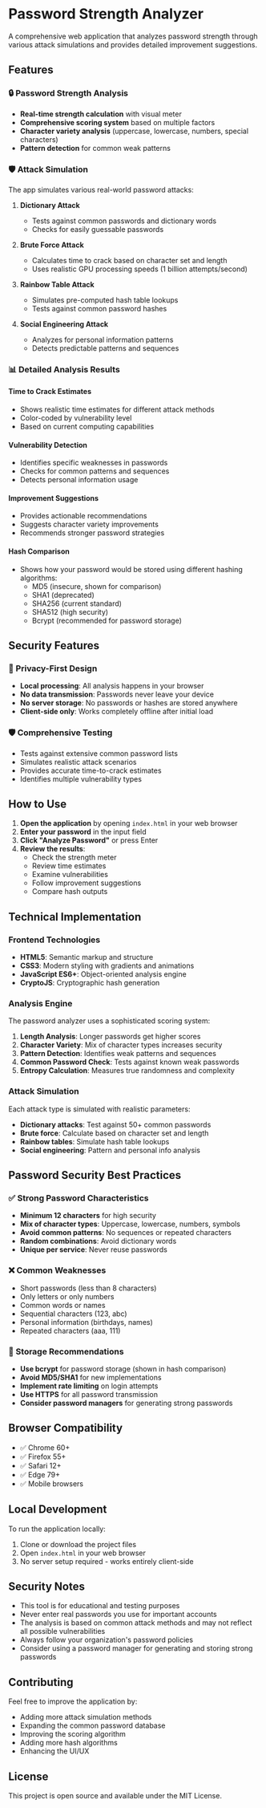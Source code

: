 # Password Strength Analyzer

A comprehensive web application that analyzes password strength through various attack simulations and provides detailed improvement suggestions.

## Features

### 🔒 Password Strength Analysis

- **Real-time strength calculation** with visual meter
- **Comprehensive scoring system** based on multiple factors
- **Character variety analysis** (uppercase, lowercase, numbers, special characters)
- **Pattern detection** for common weak patterns

### 🛡️ Attack Simulation

The app simulates various real-world password attacks:

1. **Dictionary Attack**

   - Tests against common passwords and dictionary words
   - Checks for easily guessable passwords

2. **Brute Force Attack**

   - Calculates time to crack based on character set and length
   - Uses realistic GPU processing speeds (1 billion attempts/second)

3. **Rainbow Table Attack**

   - Simulates pre-computed hash table lookups
   - Tests against common password hashes

4. **Social Engineering Attack**
   - Analyzes for personal information patterns
   - Detects predictable patterns and sequences

### 📊 Detailed Analysis Results

#### Time to Crack Estimates

- Shows realistic time estimates for different attack methods
- Color-coded by vulnerability level
- Based on current computing capabilities

#### Vulnerability Detection

- Identifies specific weaknesses in passwords
- Checks for common patterns and sequences
- Detects personal information usage

#### Improvement Suggestions

- Provides actionable recommendations
- Suggests character variety improvements
- Recommends stronger password strategies

#### Hash Comparison

- Shows how your password would be stored using different hashing algorithms:
  - MD5 (insecure, shown for comparison)
  - SHA1 (deprecated)
  - SHA256 (current standard)
  - SHA512 (high security)
  - Bcrypt (recommended for password storage)

## Security Features

### 🔐 Privacy-First Design

- **Local processing**: All analysis happens in your browser
- **No data transmission**: Passwords never leave your device
- **No server storage**: No passwords or hashes are stored anywhere
- **Client-side only**: Works completely offline after initial load

### 🛡️ Comprehensive Testing

- Tests against extensive common password lists
- Simulates realistic attack scenarios
- Provides accurate time-to-crack estimates
- Identifies multiple vulnerability types

## How to Use

1. **Open the application** by opening `index.html` in your web browser
2. **Enter your password** in the input field
3. **Click "Analyze Password"** or press Enter
4. **Review the results**:
   - Check the strength meter
   - Review time estimates
   - Examine vulnerabilities
   - Follow improvement suggestions
   - Compare hash outputs

## Technical Implementation

### Frontend Technologies

- **HTML5**: Semantic markup and structure
- **CSS3**: Modern styling with gradients and animations
- **JavaScript ES6+**: Object-oriented analysis engine
- **CryptoJS**: Cryptographic hash generation

### Analysis Engine

The password analyzer uses a sophisticated scoring system:

1. **Length Analysis**: Longer passwords get higher scores
2. **Character Variety**: Mix of character types increases security
3. **Pattern Detection**: Identifies weak patterns and sequences
4. **Common Password Check**: Tests against known weak passwords
5. **Entropy Calculation**: Measures true randomness and complexity

### Attack Simulation

Each attack type is simulated with realistic parameters:

- **Dictionary attacks**: Test against 50+ common passwords
- **Brute force**: Calculate based on character set and length
- **Rainbow tables**: Simulate hash table lookups
- **Social engineering**: Pattern and personal info analysis

## Password Security Best Practices

### ✅ Strong Password Characteristics

- **Minimum 12 characters** for high security
- **Mix of character types**: Uppercase, lowercase, numbers, symbols
- **Avoid common patterns**: No sequences or repeated characters
- **Random combinations**: Avoid dictionary words
- **Unique per service**: Never reuse passwords

### ❌ Common Weaknesses

- Short passwords (less than 8 characters)
- Only letters or only numbers
- Common words or names
- Sequential characters (123, abc)
- Personal information (birthdays, names)
- Repeated characters (aaa, 111)

### 🔐 Storage Recommendations

- **Use bcrypt** for password storage (shown in hash comparison)
- **Avoid MD5/SHA1** for new implementations
- **Implement rate limiting** on login attempts
- **Use HTTPS** for all password transmission
- **Consider password managers** for generating strong passwords

## Browser Compatibility

- ✅ Chrome 60+
- ✅ Firefox 55+
- ✅ Safari 12+
- ✅ Edge 79+
- ✅ Mobile browsers

## Local Development

To run the application locally:

1. Clone or download the project files
2. Open `index.html` in your web browser
3. No server setup required - works entirely client-side

## Security Notes

- This tool is for educational and testing purposes
- Never enter real passwords you use for important accounts
- The analysis is based on common attack methods and may not reflect all possible vulnerabilities
- Always follow your organization's password policies
- Consider using a password manager for generating and storing strong passwords

## Contributing

Feel free to improve the application by:

- Adding more attack simulation methods
- Expanding the common password database
- Improving the scoring algorithm
- Adding more hash algorithms
- Enhancing the UI/UX

## License

This project is open source and available under the MIT License.
